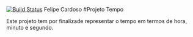 [![Build Status](https://travis-ci.org/fpcardoso/aula09Exer02.svg?branch=master)](https://travis-ci.org/fpcardoso/aula09Exer02)
Felipe Cardoso
#Projeto Tempo

Este projeto tem por finalizade representar o tempo em termos de hora, minuto e segundo.



